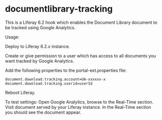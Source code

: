 documentlibrary-tracking
========================

This is a Liferay 6.2 hook which enables the Document Library document to be tracked using Google Analytics.

Usage:

  Deploy to Liferay 6.2.x instance.
  
  Create or give permission to a user which has access to all documents you want tracked by Google Analytics.
  
  Add the following properties to the portal-ext.properties file:
  
    document.download.tracking.account=UA-xxxxxx-x
    document.download.tracking.userid=userId
    
  Reboot Liferay.
  
To test settings:
  Open Google Analytics, browse to the Real-Time section.
  Visit document served by your Liferay instance.
  In the Real-Time section you should see the document appear.
